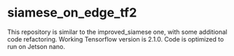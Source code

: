 # siamese_on_edge_tf2

This repository is similar to the improved_siamese one, with some additional code refactoring.
Working Tensorflow version is 2.1.0. Code is optimized to run on Jetson nano. 
